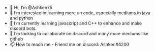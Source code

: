 - 👋 Hi, I’m @Ashken75
- 👀 I’m interested in learning more on code, especially mediums in java and python
- 🌱 I’m currently learning javascript and C++ to enhance and make discord bots. 
- 💞️ I’m looking to collaborate on discord and many more mediums like github
- 📫 How to reach me -
Friend me on discord: Ashken#4200

<!---
Ashken75/Ashken75 is a ✨ special ✨ repository because its `README.md` (this file) appears on your GitHub profile.
You can click the Preview link to take a look at your changes.
--->
